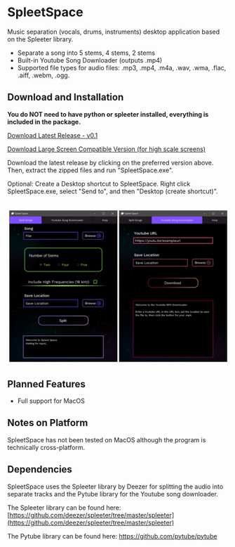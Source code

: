 # SpleetSpace
Music separation (vocals, drums, instruments) desktop application based on the Spleeter library.
* Separate a song into 5 stems, 4 stems, 2 stems
* Built-in Youtube Song Downloader (outputs .mp4)
* Supported file types for audio files: .mp3, .mp4, .m4a, .wav, .wma, .flac, .aiff, .webm, .ogg. 


## Download and Installation
**You do NOT need to have python or spleeter installed, everything is included in the package.**

[Download Latest Release - v0.1](https://drive.google.com/file/d/1vmetiEpjmrETMxav65TTn8yx4MzHcp5P/view?usp=sharing)

[Download Large Screen Compatible Version (for high scale screens)](https://drive.google.com/file/d/1vanhgpGqvnBbkr_ewrXjfXA89FM6k7r7/view?usp=sharing)

Download the latest release by clicking on the preferred version above. Then, extract the zipped files and run "SpleetSpace.exe".

Optional: Create a Desktop shortcut to SpleetSpace. Right click SpleetSpace.exe, select "Send to", and then "Desktop (create shortcut)". <br/><br/>
<p float="left">
<img src="Readme_imgs/SpleetSpaceReadMeSS.png" width="650"/>
</p>

## Planned Features
* Full support for MacOS

## Notes on Platform 
SpleetSpace has not been tested on MacOS although the program is technically cross-platform.

## Dependencies

SpleetSpace uses the Spleeter library by Deezer for splitting the audio into separate tracks and the Pytube library for the Youtube song downloader.

The Spleeter library can be found here: [https://github.com/deezer/spleeter/tree/master/spleeter](https://github.com/deezer/spleeter/tree/master/spleeter)

The Pytube library can be found here: https://github.com/pytube/pytube


